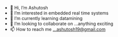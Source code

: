 - 👋 Hi, I’m Ashutosh 
- 👀 I’m interested in embedded real time systems
- 🌱 I’m currently learning datamining
- 💞️ I’m looking to collaborate on ...anything exciting 
- 📫 How to reach me ...ashutosh19@gmail.com

<!---
AshutoshDubey1/AshutoshDubey1 is a ✨ special ✨ repository because its `README.md` (this file) appears on your GitHub profile.
You can click the Preview link to take a look at your changes.
--->
